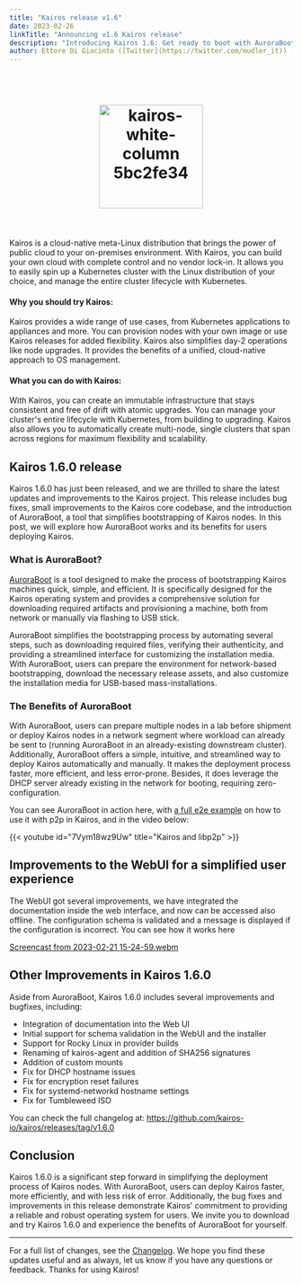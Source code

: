 ```yaml
---
title: "Kairos release v1.6"
date: 2023-02-26
linkTitle: "Announcing v1.6 Kairos release"
description: "Introducing Kairos 1.6: Get ready to boot with AuroraBoot!"
author: Ettore Di Giacinto ([Twitter](https://twitter.com/mudler_it)) ([GitHub](https://github.com/mudler))
---
```

<h1 align="center">
  <br>
     <img width="184" alt="kairos-white-column 5bc2fe34" src="https://user-images.githubusercontent.com/2420543/215073247-96988fd1-7fcf-4877-a28d-7c5802db43ab.png">
    <br>
<br>
</h1>

Kairos is a cloud-native meta-Linux distribution that brings the power of public cloud to your on-premises environment. With Kairos, you can build your own cloud with complete control and no vendor lock-in. It allows you to easily spin up a Kubernetes cluster with the Linux distribution of your choice, and manage the entire cluster lifecycle with Kubernetes.

#### Why you should try Kairos:
Kairos provides a wide range of use cases, from Kubernetes applications to appliances and more. You can provision nodes with your own image or use Kairos releases for added flexibility. Kairos also simplifies day-2 operations like node upgrades. It provides the benefits of a unified, cloud-native approach to OS management.

#### What you can do with Kairos:
With Kairos, you can create an immutable infrastructure that stays consistent and free of drift with atomic upgrades. You can manage your cluster's entire lifecycle with Kubernetes, from building to upgrading. Kairos also allows you to automatically create multi-node, single clusters that span across regions for maximum flexibility and scalability.

## Kairos 1.6.0 release

Kairos 1.6.0 has just been released, and we are thrilled to share the latest updates and improvements to the Kairos project. This release includes bug fixes, small improvements to the Kairos core codebase, and the introduction of AuroraBoot, a tool that simplifies bootstrapping of Kairos nodes. In this post, we will explore how AuroraBoot works and its benefits for users deploying Kairos.
  
### What is AuroraBoot?  

[AuroraBoot](https://kairos.io/docs/reference/auroraboot/) is a tool designed to make the process of bootstrapping Kairos machines quick, simple, and efficient. It is specifically designed for the Kairos operating system and provides a comprehensive solution for downloading required artifacts and provisioning a machine, both from network or manually via flashing to USB stick.  
  
AuroraBoot simplifies the bootstrapping process by automating several steps, such as downloading required files, verifying their authenticity, and providing a streamlined interface for customizing the installation media. With AuroraBoot, users can prepare the environment for network-based bootstrapping, download the necessary release assets, and also customize the installation media for USB-based mass-installations.  
  
### The Benefits of AuroraBoot  
With AuroraBoot, users can prepare multiple nodes in a lab before shipment or deploy Kairos nodes in a network segment where workload can already be sent to (running AuroraBoot in an already-existing downstream cluster). Additionally, AuroraBoot offers a simple, intuitive, and streamlined way to deploy Kairos automatically and manually. It makes the deployment process faster, more efficient, and less error-prone. Besides, it does leverage the DHCP server already existing in the network for booting, requiring zero-configuration. 

You can see AuroraBoot in action here, with [a full e2e example](https://kairos.io/docs/examples/p2p_e2e/) on how to use it with p2p in Kairos, and in the video below:

{{< youtube id="7Vym18wz9Uw" title="Kairos and libp2p" >}}

## Improvements to the WebUI for a simplified user experience

The WebUI got several improvements, we have integrated the documentation inside the web interface, and now can be accessed also offline. The configuration schema is validated and a message is displayed if the configuration is incorrect. You can see how it works here

[Screencast from 2023-02-21 15-24-59.webm](https://user-images.githubusercontent.com/433958/221510120-ce43eb66-e8c0-4b91-885e-3a213fac896b.webm)

## Other Improvements in Kairos 1.6.0

Aside from AuroraBoot, Kairos 1.6.0 includes several improvements and bugfixes, including:  
- Integration of documentation into the Web UI
- Initial support for schema validation in the WebUI and the installer
- Support for Rocky Linux in provider builds
- Renaming of kairos-agent and addition of SHA256 signatures
- Addition of custom mounts
- Fix for DHCP hostname issues
- Fix for encryption reset failures
- Fix for systemd-networkd hostname settings
- Fix for Tumbleweed ISO

You can check the full changelog at:  https://github.com/kairos-io/kairos/releases/tag/v1.6.0

## Conclusion

Kairos 1.6.0 is a significant step forward in simplifying the deployment process of Kairos nodes. With AuroraBoot, users can deploy Kairos faster, more efficiently, and with less risk of error. Additionally, the bug fixes and improvements in this release demonstrate Kairos' commitment to providing a reliable and robust operating system for users. We invite you to download and try Kairos 1.6.0 and experience the benefits of AuroraBoot for yourself.  

---

For a full list of changes, see the  [Changelog](https://github.com/kairos-io/kairos/releases/tag/v1.6.0). We hope you find these updates useful and as always, let us know if you have any questions or feedback. Thanks for using Kairos!